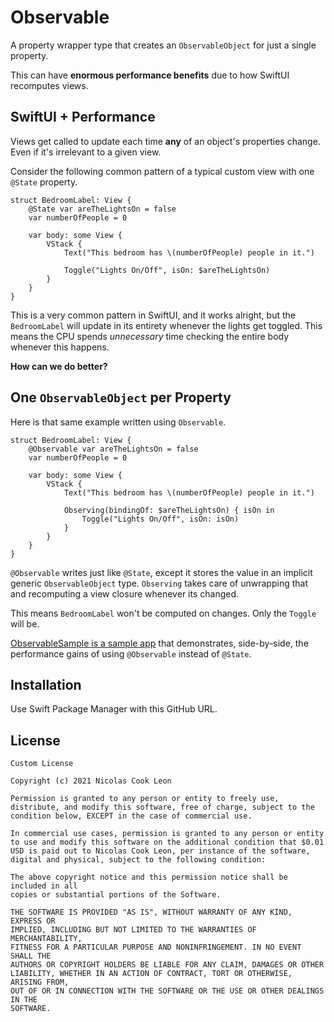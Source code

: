 # Observable

A property wrapper type that creates an `ObservableObject` for just a single property.

This can have **enormous performance benefits** due to how SwiftUI recomputes views.

## SwiftUI + Performance

Views get called to update each time **any** of an object's properties change. Even if it's irrelevant to a given view.

Consider the following common pattern of a typical custom view with one `@State` property.

````
struct BedroomLabel: View {
	@State var areTheLightsOn = false
	var numberOfPeople = 0
	
	var body: some View {
		VStack {
			Text("This bedroom has \(numberOfPeople) people in it.")
			
			Toggle("Lights On/Off", isOn: $areTheLightsOn)
		}
	}
}
````

This is a very common pattern in SwiftUI, and it works alright, but the `BedroomLabel` will update in its entirety whenever the lights get toggled. This means the CPU spends *unnecessary* time checking the entire body whenever this happens.

**How can we do better?**

## One `ObservableObject` per Property

Here is that same example written using `Observable`.

````
struct BedroomLabel: View {
	@Observable var areTheLightsOn = false
	var numberOfPeople = 0
	
	var body: some View {
		VStack {
			Text("This bedroom has \(numberOfPeople) people in it.")
			
			Observing(bindingOf: $areTheLightsOn) { isOn in
				Toggle("Lights On/Off", isOn: isOn)
			}
		}
	}
}
````

`@Observable` writes just like `@State`, except it stores the value in an implicit generic `ObservableObject` type. `Observing` takes care of unwrapping that and recomputing a view closure whenever its changed.

This means `BedroomLabel` won't be computed on changes. Only the `Toggle` will be.

[ObservableSample is a sample app](https://github.com/cookednick/ObservableSample) that demonstrates, side-by-side, the performance gains of using `@Observable` instead of `@State`.

## Installation

Use Swift Package Manager with this GitHub URL.

## License

````
Custom License

Copyright (c) 2021 Nicolas Cook Leon

Permission is granted to any person or entity to freely use, distribute, and modify this software, free of charge, subject to the condition below, EXCEPT in the case of commercial use.

In commercial use cases, permission is granted to any person or entity to use and modify this software on the additional condition that $0.01 USD is paid out to Nicolas Cook Leon, per instance of the software, digital and physical, subject to the following condition:

The above copyright notice and this permission notice shall be included in all
copies or substantial portions of the Software.

THE SOFTWARE IS PROVIDED "AS IS", WITHOUT WARRANTY OF ANY KIND, EXPRESS OR
IMPLIED, INCLUDING BUT NOT LIMITED TO THE WARRANTIES OF MERCHANTABILITY,
FITNESS FOR A PARTICULAR PURPOSE AND NONINFRINGEMENT. IN NO EVENT SHALL THE
AUTHORS OR COPYRIGHT HOLDERS BE LIABLE FOR ANY CLAIM, DAMAGES OR OTHER
LIABILITY, WHETHER IN AN ACTION OF CONTRACT, TORT OR OTHERWISE, ARISING FROM,
OUT OF OR IN CONNECTION WITH THE SOFTWARE OR THE USE OR OTHER DEALINGS IN THE
SOFTWARE.
````
